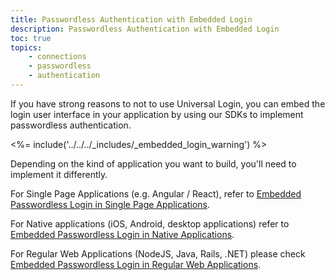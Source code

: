 ```yaml
---
title: Passwordless Authentication with Embedded Login
description: Passwordless Authentication with Embedded Login
toc: true
topics:
    - connections
    - passwordless
    - authentication
---
```


If you have strong reasons to not to use Universal Login, you can embed the login user interface in your application by using our SDKs to implement passwordless authentication. 

<%= include('../../../_includes/_embedded_login_warning') %>

Depending on the kind of application you want to build, you'll need to implement it differently.

For Single Page Applications (e.g. Angular / React), refer to [Embedded Passwordless Login in Single Page Applications](/connections/passwordless/guides/embedded-login-spa).

For Native applications (iOS, Android, desktop applications) refer to [Embedded Passwordless Login in Native Applications](/connections/passwordless/guides/embedded-login-native). 

For Regular Web Applications (NodeJS, Java, Rails, .NET) please check [Embedded Passwordless Login in Regular Web Applications](/connections/passwordless/guides/embedded-login-webapps).
